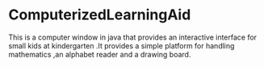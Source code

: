 # ComputerizedLearningAid
This is a computer window in java that provides an interactive interface for small kids at kindergarten  .It provides a simple platform for handling mathematics ,an alphabet reader and a drawing board. 
